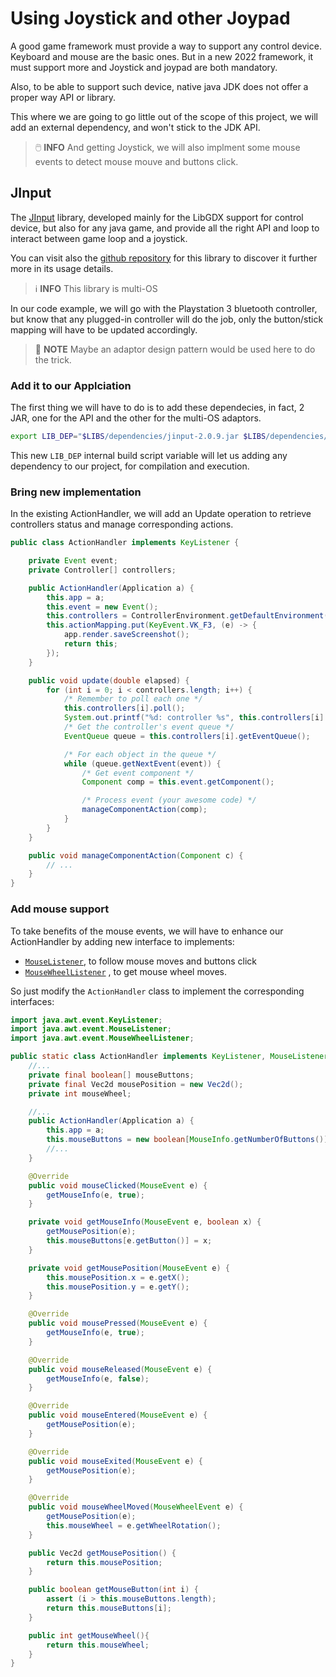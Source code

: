 # Using Joystick and other Joypad

A good game framework must provide a way to support any control device. Keyboard and mouse are the basic ones. But in a
new 2022 framework, it must support more and Joystick and joypad are both mandatory.

Also, to be able to support such device, native java JDK does not offer a proper way API or library.

This where we are going to go little out of the scope of this project, we will add an external dependency, and won't
stick to the JDK API.

> :computer_mouse: **INFO**
> And getting Joystick, we will also implment some mouse events to detect mouse mouve and buttons click.

## JInput

The [JInput](https://jinput.github.io/jinput/ "go and visit the official website for JInput library") library, developed
mainly for the LibGDX support for control device, but also for any java game, and provide all the right API and loop to
interact between game loop and a joystick.

You can visit also the [github repository](https://github.com/jinput/jinput "Github repository for JInput") for this
library to discover it further more in its usage details.

> :information_source: **INFO**
> This library is multi-OS

In our code example, we will go with the Playstation 3 bluetooth controller, but know that any plugged-in controller
will do the job, only the button/stick mapping will have to be updated accordingly.

> :blue_book: **NOTE**
> Maybe an adaptor design pattern would be used here to do the trick.

### Add it to our Applciation

The first thing we will have to do is to add these dependecies, in fact, 2 JAR, one for the API and the other for the
multi-OS adaptors.

```bash
export LIB_DEP="$LIBS/dependencies/jinput-2.0.9.jar $LIBS/dependencies/jinput-2.0.9-natives-all.jar"
```

This new `LIB_DEP` internal build script variable will let us adding any dependency to our project, for compilation and
execution.

### Bring new implementation

In the existing ActionHandler, we will add an Update operation to retrieve controllers status and manage corresponding
actions.

```java
public class ActionHandler implements KeyListener {

    private Event event;
    private Controller[] controllers;

    public ActionHandler(Application a) {
        this.app = a;
        this.event = new Event();
        this.controllers = ControllerEnvironment.getDefaultEnvironment().getControllers();
        this.actionMapping.put(KeyEvent.VK_F3, (e) -> {
            app.render.saveScreenshot();
            return this;
        });
    }

    public void update(double elapsed) {
        for (int i = 0; i < controllers.length; i++) {
            /* Remember to poll each one */
            this.controllers[i].poll();
            System.out.printf("%d: controller %s", this.controllers[i].getType());
            /* Get the controller's event queue */
            EventQueue queue = this.controllers[i].getEventQueue();

            /* For each object in the queue */
            while (queue.getNextEvent(event)) {
                /* Get event component */
                Component comp = this.event.getComponent();

                /* Process event (your awesome code) */
                manageComponentAction(comp);
            }
        }
    }

    public void manageComponentAction(Component c) {
        // ...
    }
}
```

### Add mouse support

To take benefits of the mouse events, we will have to enhance our ActionHandler by adding new interface to implements:

- [`MouseListener`](https://docs.oracle.com/en/java/javase/18/docs/api/java.desktop/java/awt/event/MouseListener.html),
  to follow mouse moves and buttons click
- [`MouseWheelListener`](https://docs.oracle.com/en/java/javase/18/docs/api/java.desktop/java/awt/event/MouseWheelListener.html)
  , to get mouse wheel moves.

So just modify the `ActionHandler` class to implement the corresponding interfaces:

```java
import java.awt.event.KeyListener;
import java.awt.event.MouseListener;
import java.awt.event.MouseWheelListener;

public static class ActionHandler implements KeyListener, MouseListener, MouseWheelListener {
    //...
    private final boolean[] mouseButtons;
    private final Vec2d mousePosition = new Vec2d();
    private int mouseWheel;

    //...
    public ActionHandler(Application a) {
        this.app = a;
        this.mouseButtons = new boolean[MouseInfo.getNumberOfButtons()];
        //...
    }

    @Override
    public void mouseClicked(MouseEvent e) {
        getMouseInfo(e, true);
    }

    private void getMouseInfo(MouseEvent e, boolean x) {
        getMousePosition(e);
        this.mouseButtons[e.getButton()] = x;
    }

    private void getMousePosition(MouseEvent e) {
        this.mousePosition.x = e.getX();
        this.mousePosition.y = e.getY();
    }

    @Override
    public void mousePressed(MouseEvent e) {
        getMouseInfo(e, true);
    }

    @Override
    public void mouseReleased(MouseEvent e) {
        getMouseInfo(e, false);
    }

    @Override
    public void mouseEntered(MouseEvent e) {
        getMousePosition(e);
    }

    @Override
    public void mouseExited(MouseEvent e) {
        getMousePosition(e);
    }

    @Override
    public void mouseWheelMoved(MouseWheelEvent e) {
        getMousePosition(e);
        this.mouseWheel = e.getWheelRotation();
    }

    public Vec2d getMousePosition() {
        return this.mousePosition;
    }

    public boolean getMouseButton(int i) {
        assert (i > this.mouseButtons.length);
        return this.mouseButtons[i];
    }

    public int getMouseWheel(){
        return this.mouseWheel;
    }
}
```